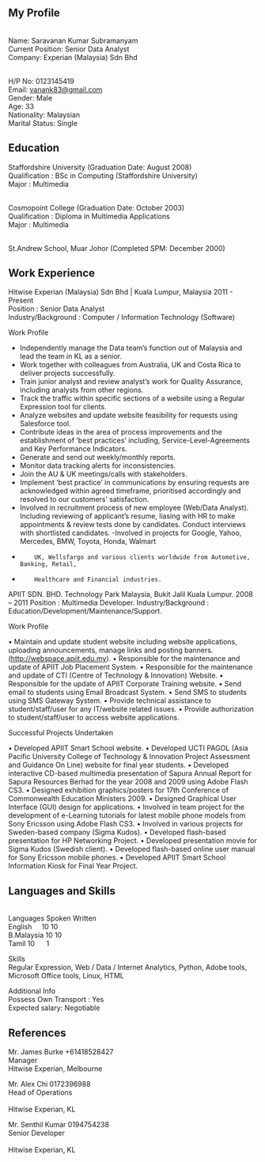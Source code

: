 ## My Profile

<br>Name: Saravanan Kumar Subramanyam
<br>Current Position: Senior Data Analyst
<br>Company: Experian (Malaysia) Sdn Bhd

<br>H/P No: 0123145419
<br>Email: vanank83@gmail.com
<br>Gender: Male
<br>Age: 33
<br>Nationality: Malaysian
<br>Marital Status: Single

## Education
Staffordshire University (Graduation Date: August 2008)
<br>Qualification	: BSc in Computing (Staffordshire University)
<br>Major	: Multimedia
	
<br>Cosmopoint College (Graduation Date: October 2003)
<br>Qualification	: Diploma in Multimedia Applications
<br>Major	: Multimedia

<br>St.Andrew School, Muar Johor (Completed SPM: December 2000)

## Work Experience

Hitwise Experian (Malaysia) Sdn Bhd | Kuala Lumpur, Malaysia 2011 - Present
<br>Position	: Senior Data Analyst
<br>Industry/Background	: Computer / Information Technology (Software)

Work Profile
-	Independently manage the Data team’s function out of Malaysia and lead the team in KL as a senior. 
-	Work together with colleagues from Australia, UK and Costa Rica to deliver projects successfully.
-	Train junior analyst and review analyst’s work for Quality Assurance, including analysts from other regions. 
-	Track the traffic within specific sections of a website using a Regular Expression tool for clients.
-	Analyze websites and update website feasibility for requests using Salesforce tool.
-	Contribute ideas in the area of process improvements and the establishment of ‘best practices’ including, Service-Level-Agreements and Key Performance Indicators. 
-	Generate and send out weekly/monthly reports.
-	Monitor data tracking alerts for inconsistencies.
-	Join the AU & UK meetings/calls with stakeholders.
-	Implement ‘best practice’ in communications by ensuring requests are acknowledged within agreed timeframe, prioritised accordingly and resolved to our customers’ satisfaction.
-	Involved in recruitment process of new employee (Web/Data Analyst). Including reviewing of applicant’s resume, liasing with HR to make appointments & review tests done by candidates. Conduct interviews with shortlisted candidates.
-Involved in projects for Google, Yahoo, Mercedes, BMW, Toyota, Honda, Walmart                    
-	      UK, Wellsfargo and various clients worldwide from Automotive, Banking, Retail,   
-	      Healthcare and Financial industries.



APIIT SDN. BHD. Technology Park Malaysia, Bukit Jalil Kuala Lumpur.
2008 – 2011
Position	: Multimedia Developer.
Industry/Background	: Education/Development/Maintenance/Support.
	
	
	

Work Profile

•	Maintain and update student website including website applications, uploading announcements, manage links and posting banners. (http://webspace.apiit.edu.my).
•	Responsible for the maintenance and update of APIIT Job Placement System. 
•	Responsible for the maintenance and update of CTI (Centre of Technology & Innovation) Website.
•	Responsible for the update of APIIT Corporate Training website.
•	Send email to students using Email Broadcast System.
•	Send SMS to students using SMS Gateway System.
•	Provide technical assistance to student/staff/user for any IT/website related issues. 
•	Provide authorization to student/staff/user to access website applications.


 

Successful Projects Undertaken	

•	Developed APIIT Smart School website.
•	Developed UCTI PAGOL (Asia Pacific University College of Technology & Innovation Project Assessment and Guidance On Line) website for final year students.
•	Developed interactive CD-based multimedia presentation of Sapura Annual Report for Sapura Resources Berhad for the year 2008 and 2009 using Adobe Flash CS3.
•	Designed exhibition graphics/posters for 17th Conference of Commonwealth Education Ministers 2009. 
•	Designed Graphical User Interface (GUI) design for applications. 
•	Involved in team project for the development of e-Learning tutorials for latest mobile phone models from Sony Ericsson using Adobe Flash CS3.
•	Involved in various projects for Sweden-based company (Sigma Kudos).
•	Developed flash-based presentation for HP Networking Project.
•	Developed presentation movie for Sigma Kudos (Swedish client).
•	Developed flash-based online user manual for Sony Ericsson mobile phones. 
•	Developed APIIT Smart School Information Kiosk for Final Year Project.



## Languages and Skills
<br>Languages	Spoken	Written
<br>English     10	10
<br>B.Malaysia	10	10
<br>Tamil	10      1

 
Skills 
<br>Regular Expression, Web / Data / Internet Analytics, Python, Adobe tools, Microsoft Office tools, Linux, HTML

Additional Info
<br>Possess Own Transport : Yes
<br>Expected salary: Negotiable
   

## References 
	
Mr. James Burke	+61418528427
<br>Manager	
<br>Hitwise Experian, Melbourne	
	
Mr. Alex Chi 0172396988
<br>Head of Operations	
<br>Hitwise Experian, KL	
	
Mr. Senthil Kumar 0194754238
<br>Senior Developer	
<br>Hitwise Experian, KL	
	






















	
	
	



















